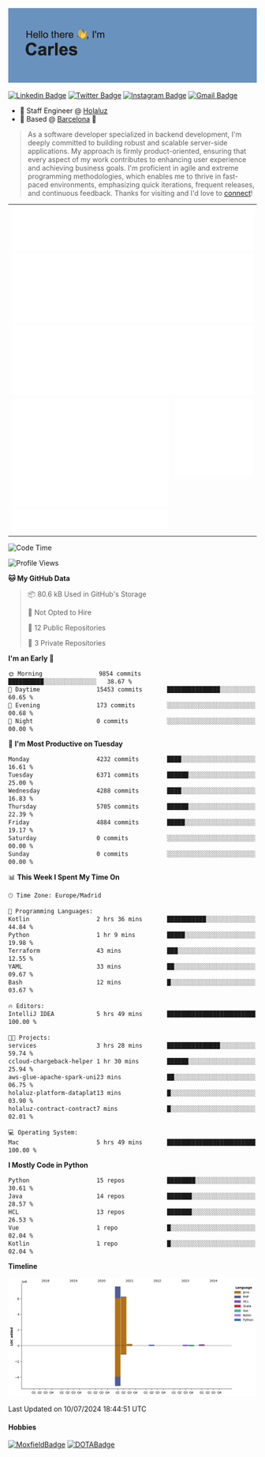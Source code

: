 <img src="header.png" alt="header">

[![Linkedin Badge](https://img.shields.io/badge/-cdespona-blue?style=flat&logo=Linkedin&logoColor=white&link=https://www.linkedin.com/in/carles-david-espona-casas-56219b11/)](https://www.linkedin.com/in/carles-david-espona-casas-56219b11/)
[![Twitter Badge](https://img.shields.io/badge/-@__cdespona-1ca0f1?style=flat&labelColor=1ca0f1&logo=twitter&logoColor=white&link=https://twitter.com/CDEspona)](https://twitter.com/CDEspona)
[![Instagram Badge](https://img.shields.io/badge/-@__cdespona-purple?style=flat&logo=instagram&logoColor=white&link=https://www.instagram.com/cdespona/)](https://www.instagram.com/cdespona/)
[![Gmail Badge](https://img.shields.io/badge/-cdespona-c14438?style=flat&logo=Gmail&logoColor=white&link=mailto:cdespona@gmail.com)](mailto:cdespona@gmail.com)

* 🔭 Staff Engineer @ [Holaluz](https://holaluz.com)
* 🏡 Based @ [Barcelona](https://www.google.es/maps/place/Barcelona) 💜

> As a software developer specialized in backend development, I'm deeply committed to building robust and scalable server-side applications. My approach is firmly product-oriented, ensuring that every aspect of my work contributes to enhancing user experience and achieving business goals. I'm proficient in agile and extreme programming methodologies, which enables me to thrive in fast-paced environments, emphasizing quick iterations, frequent releases, and continuous feedback. Thanks for visiting and I'd love to [connect](https://www.linkedin.com/in/carles-david-espona-casas-56219b11/)!

<table style="border-collapse: collapse; border: none;"> 
  <tbody>
  <tr style="border: none;">
    <td colspan="2" style="border: none; vertical-align: top;">
      <img src="summary.svg" alt="summary">
      <img src="activity-community.svg" alt="act-comm">
      <img src="repositories.svg" alt="repo">
    </td>
  </tr>
  <tr>
    <td style="border: none; vertical-align: top;">
      <img src="metrics.plugin.isocalendar.fullyear.svg" alt="calendar">
      <img src="topics.svg" alt="topics">
    </td>
    <td style="border: none; vertical-align: top;">
      <img src="achievements.svg" alt="achievements">
    </td>
  </tr>
  </tbody>
</table>

<!--START_SECTION:waka-->
![Code Time](http://img.shields.io/badge/Code%20Time-70%20hrs%2055%20mins-blue)

![Profile Views](http://img.shields.io/badge/Profile%20Views-0-blue)

**🐱 My GitHub Data** 

> 📦 80.6 kB Used in GitHub's Storage 
 > 
> 🚫 Not Opted to Hire
 > 
> 📜 12 Public Repositories 
 > 
> 🔑 3 Private Repositories 
 > 
**I'm an Early 🐤** 

```text
🌞 Morning                9854 commits        ██████████░░░░░░░░░░░░░░░   38.67 % 
🌆 Daytime                15453 commits       ███████████████░░░░░░░░░░   60.65 % 
🌃 Evening                173 commits         ░░░░░░░░░░░░░░░░░░░░░░░░░   00.68 % 
🌙 Night                  0 commits           ░░░░░░░░░░░░░░░░░░░░░░░░░   00.00 % 
```
📅 **I'm Most Productive on Tuesday** 

```text
Monday                   4232 commits        ████░░░░░░░░░░░░░░░░░░░░░   16.61 % 
Tuesday                  6371 commits        ██████░░░░░░░░░░░░░░░░░░░   25.00 % 
Wednesday                4288 commits        ████░░░░░░░░░░░░░░░░░░░░░   16.83 % 
Thursday                 5705 commits        ██████░░░░░░░░░░░░░░░░░░░   22.39 % 
Friday                   4884 commits        █████░░░░░░░░░░░░░░░░░░░░   19.17 % 
Saturday                 0 commits           ░░░░░░░░░░░░░░░░░░░░░░░░░   00.00 % 
Sunday                   0 commits           ░░░░░░░░░░░░░░░░░░░░░░░░░   00.00 % 
```


📊 **This Week I Spent My Time On** 

```text
🕑︎ Time Zone: Europe/Madrid

💬 Programming Languages: 
Kotlin                   2 hrs 36 mins       ███████████░░░░░░░░░░░░░░   44.84 % 
Python                   1 hr 9 mins         █████░░░░░░░░░░░░░░░░░░░░   19.98 % 
Terraform                43 mins             ███░░░░░░░░░░░░░░░░░░░░░░   12.55 % 
YAML                     33 mins             ██░░░░░░░░░░░░░░░░░░░░░░░   09.67 % 
Bash                     12 mins             █░░░░░░░░░░░░░░░░░░░░░░░░   03.67 % 

🔥 Editors: 
IntelliJ IDEA            5 hrs 49 mins       █████████████████████████   100.00 % 

🐱‍💻 Projects: 
services                 3 hrs 28 mins       ███████████████░░░░░░░░░░   59.74 % 
ccloud-chargeback-helper 1 hr 30 mins        ██████░░░░░░░░░░░░░░░░░░░   25.94 % 
aws-glue-apache-spark-uni23 mins             ██░░░░░░░░░░░░░░░░░░░░░░░   06.75 % 
holaluz-platform-dataplat13 mins             █░░░░░░░░░░░░░░░░░░░░░░░░   03.90 % 
holaluz-contract-contract7 mins              █░░░░░░░░░░░░░░░░░░░░░░░░   02.01 % 

💻 Operating System: 
Mac                      5 hrs 49 mins       █████████████████████████   100.00 % 
```

**I Mostly Code in Python** 

```text
Python                   15 repos            ████████░░░░░░░░░░░░░░░░░   30.61 % 
Java                     14 repos            ███████░░░░░░░░░░░░░░░░░░   28.57 % 
HCL                      13 repos            ███████░░░░░░░░░░░░░░░░░░   26.53 % 
Vue                      1 repo              █░░░░░░░░░░░░░░░░░░░░░░░░   02.04 % 
Kotlin                   1 repo              █░░░░░░░░░░░░░░░░░░░░░░░░   02.04 % 
```



**Timeline**

![Lines of Code chart](https://raw.githubusercontent.com/cdespona/cdespona/main/assets/bar_graph.png)


 Last Updated on 10/07/2024 18:44:51 UTC
<!--END_SECTION:waka-->

#### Hobbies
[![MoxfieldBadge](https://img.shields.io/badge/MTG%20Commander-Cdespona-8A2BE2)](https://www.moxfield.com/users/Cdespona)
[![DOTABadge](https://img.shields.io/badge/DOTA2-GRV-red)](https://es.dotabuff.com/players/63807915)
